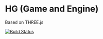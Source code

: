 # HG (Game and Engine)

Based on THREE.js

[![Build Status](https://travis-ci.org/BeryJu/HorribleGame.png?branch=master)](https://travis-ci.org/BeryJu/HorribleGame)